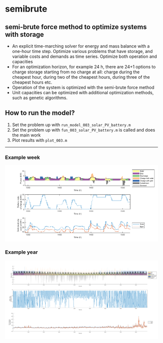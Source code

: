 # semibrute
## semi-brute force method to optimize systems with storage
- An explicit time-marching solver for energy and mass balance with a one-hour time step. Optimize various problems that have storage, and variable costs and demands as time series. Optimize both operation and capacities
- For an optimization horizon, for example 24 h, there are 24+1 options to charge storage starting from no charge at all: charge during the cheapest hour, during two of the cheapest hours, during three of the cheapest hours etc.
- Operation of the system is optimized with the semi-brute force method
- Unit capacities can be optimized with additional optimization methods, such as genetic algorithms.

## How to run the model?
1. Set the problem up with `run_model_003_solar_PV_battery.m`
2. Set the problem up with `fun_003_solar_PV_battery.m` is called and does the main work
3. Plot results with `plot_003.m`

---
### Example week

![example week](figures/week1.png)

### Example year
![example week](figures/year1.png)

